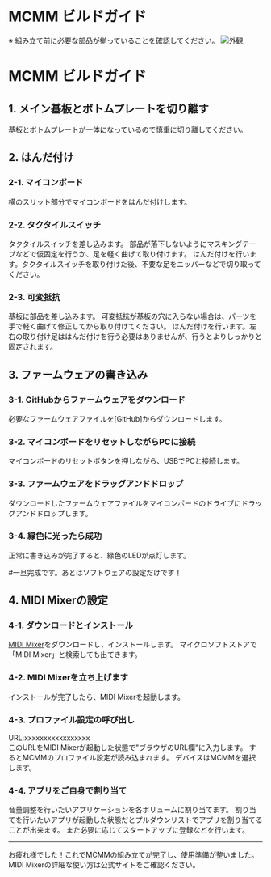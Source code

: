 # MCMM ビルドガイド  

※ 組み立て前に必要な部品が揃っていることを確認してください。
![外観](images/front.jpg)


# MCMM ビルドガイド

## 1. メイン基板とボトムプレートを切り離す
基板とボトムプレートが一体になっているので慎重に切り離してください。

## 2. はんだ付け

### 2-1. マイコンボード
横のスリット部分でマイコンボードをはんだ付けします。

### 2-2. タクタイルスイッチ
タクタイルスイッチを差し込みます。
部品が落下しないようにマスキングテープなどで仮固定を行うか、足を軽く曲げて取り付けます。
はんだ付けを行います。タクタイルスイッチを取り付けた後、不要な足をニッパーなどで切り取ってください。

### 2-3. 可変抵抗
基板に部品を差し込みます。
可変抵抗が基板の穴に入らない場合は、パーツを手で軽く曲げて修正してから取り付けてください。
はんだ付けを行います。左右の取り付け足ははんだ付けを行う必要はありませんが、行うとよりしっかりと固定されます。

## 3. ファームウェアの書き込み

### 3-1. GitHubからファームウェアをダウンロード
必要なファームウェアファイルを[GitHub]からダウンロードします。

### 3-2. マイコンボードをリセットしながらPCに接続
マイコンボードのリセットボタンを押しながら、USBでPCと接続します。

### 3-3. ファームウェアをドラッグアンドドロップ
ダウンロードしたファームウェアファイルをマイコンボードのドライブにドラッグアンドドロップします。

### 3-4. 緑色に光ったら成功
正常に書き込みが完了すると、緑色のLEDが点灯します。

#一旦完成です。あとはソフトウェアの設定だけです！

## 4. MIDI Mixerの設定

### 4-1. ダウンロードとインストール
[MIDI Mixer](https://midi-mixer.com/)をダウンロードし、インストールします。
マイクロソフトストアで「MIDI Mixer」と検索しても出てきます。

### 4-2. MIDI Mixerを立ち上げます
インストールが完了したら、MIDI Mixerを起動します。

### 4-3. プロファイル設定の呼び出し
URL:xxxxxxxxxxxxxxxxx  
このURLをMIDI Mixerが起動した状態で"ブラウザのURL欄"に入力します。
するとMCMMのプロファイル設定が読み込まれます。
デバイスはMCMMを選択します。

### 4-4. アプリをご自身で割り当て
音量調整を行いたいアプリケーションを各ボリュームに割り当てます。
割り当てを行いたいアプリが起動した状態だとプルダウンリストでアプリを割り当てることが出来ます。
また必要に応じてスタートアップに登録などを行います。

---

お疲れ様でした！これでMCMMの組み立てが完了し、使用準備が整いました。
MIDI Mixerの詳細な使い方は公式サイトをご確認ください。
